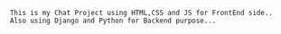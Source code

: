      This is my Chat Project using HTML,CSS and JS for FrontEnd side..
     Also using Django and Python for Backend purpose...

     
